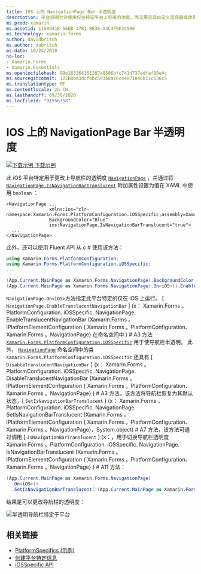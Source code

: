 ```yaml
---
title: IOS 上的 NavigationPage Bar 半透明度
description: 平台说明允许使用仅在特定平台上可用的功能，而无需实现自定义呈现器或效果。 本文介绍如何使用 iOS 平台特定的来更改 NavigationPage 中导航栏的透明度。
ms.prod: xamarin
ms.assetid: 1150941B-56DB-4781-BE36-A4C4F9F2C500
ms.technology: xamarin-forms
author: davidbritch
ms.author: dabritch
ms.date: 10/24/2018
no-loc:
- Xamarin.Forms
- Xamarin.Essentials
ms.openlocfilehash: 99e163364161287a8506bfc741d737edfaf88e4c
ms.sourcegitcommit: 122b8ba3dcf4bc59368a16c44e71846b11c136c5
ms.translationtype: MT
ms.contentlocale: zh-CN
ms.lasthandoff: 09/30/2020
ms.locfileid: "91556758"
---
```

# <a name="navigationpage-bar-translucency-on-ios"></a>IOS 上的 NavigationPage Bar 半透明度

[![下载示例](~/media/shared/download.png) 下载示例](https://docs.microsoft.com/samples/xamarin/xamarin-forms-samples/userinterface-platformspecifics)

此 iOS 平台特定用于更改上导航栏的透明度 [`NavigationPage`](xref:Xamarin.Forms.NavigationPage) ，并通过将 [`NavigationPage.IsNavigationBarTranslucent`](xref:Xamarin.Forms.PlatformConfiguration.iOSSpecific.NavigationPage.IsNavigationBarTranslucentProperty) 附加属性设置为值在 XAML 中使用 `boolean` ：

```xaml
<NavigationPage ...
                xmlns:ios="clr-namespace:Xamarin.Forms.PlatformConfiguration.iOSSpecific;assembly=Xamarin.Forms.Core"
                BackgroundColor="Blue"
                ios:NavigationPage.IsNavigationBarTranslucent="true">
  ...
</NavigationPage>
```

此外，还可以使用 Fluent API 从 c # 使用该方法：

```csharp
using Xamarin.Forms.PlatformConfiguration;
using Xamarin.Forms.PlatformConfiguration.iOSSpecific;
...

(App.Current.MainPage as Xamarin.Forms.NavigationPage).BackgroundColor = Color.Blue;
(App.Current.MainPage as Xamarin.Forms.NavigationPage).On<iOS>().EnableTranslucentNavigationBar();
```

`NavigationPage.On<iOS>`方法指定此平台特定的仅在 iOS 上运行。 [ `NavigationPage.EnableTranslucentNavigationBar` ] (x： Xamarin.Forms 。PlatformConfiguration. iOSSpecific. NavigationPage. EnableTranslucentNavigationBar (Xamarin.Forms 。IPlatformElementConfiguration { Xamarin.Forms 。PlatformConfiguration、 Xamarin.Forms 。NavigationPage} 在命名空间中 ) # A3 方法 [`Xamarin.Forms.PlatformConfiguration.iOSSpecific`](xref:Xamarin.Forms.PlatformConfiguration.iOSSpecific) 用于使导航栏半透明。 此外， [`NavigationPage`](xref:Xamarin.Forms.PlatformConfiguration.iOSSpecific.NavigationPage) 命名空间中的类 `Xamarin.Forms.PlatformConfiguration.iOSSpecific` 还具有 [ `DisableTranslucentNavigationBar` ] (x： Xamarin.Forms 。PlatformConfiguration. iOSSpecific. NavigationPage. DisableTranslucentNavigationBar (Xamarin.Forms 。IPlatformElementConfiguration { Xamarin.Forms 。PlatformConfiguration、 Xamarin.Forms 。NavigationPage} ) # A3 方法，该方法将导航栏恢复为其默认状态，[ `SetIsNavigationBarTranslucent` ] (x： Xamarin.Forms 。PlatformConfiguration. iOSSpecific. NavigationPage. SetIsNavigationBarTranslucent (Xamarin.Forms 。IPlatformElementConfiguration { Xamarin.Forms 。PlatformConfiguration、 Xamarin.Forms 。NavigationPage}，System.object) # A7 方法，该方法可通过调用 [ `IsNavigationBarTranslucent` ] (x：，用于切换导航栏透明度 Xamarin.Forms 。PlatformConfiguration. iOSSpecific. NavigationPage. IsNavigationBarTranslucent (Xamarin.Forms 。IPlatformElementConfiguration { Xamarin.Forms 。PlatformConfiguration、 Xamarin.Forms 。NavigationPage} ) # A11 方法：

```csharp
(App.Current.MainPage as Xamarin.Forms.NavigationPage)
  .On<iOS>()
  .SetIsNavigationBarTranslucent(!(App.Current.MainPage as Xamarin.Forms.NavigationPage).On<iOS>().IsNavigationBarTranslucent());
```

结果是可以更改导航栏的透明度：

![半透明导航栏特定于平台](navigation-bar-translucent-images/translucent-navigation-bar.png)

## <a name="related-links"></a>相关链接

- [PlatformSpecifics (示例) ](/samples/xamarin/xamarin-forms-samples/userinterface-platformspecifics)
- [创建平台特定信息](~/xamarin-forms/platform/platform-specifics/index.md#creating-platform-specifics)
- [iOSSpecific API](xref:Xamarin.Forms.PlatformConfiguration.iOSSpecific)